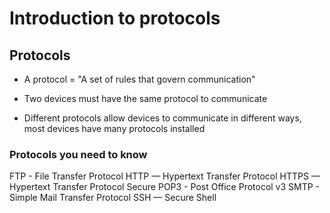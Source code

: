 # Introduction to protocols

## Protocols

- A protocol = "A set of rules that govern communication"

- Two devices must have the same protocol to communicate

- Different protocols allow devices to communicate in different ways, most devices have many protocols installed

### Protocols you need to know

FTP - File Transfer Protocol
HTTP — Hypertext Transfer Protocol
HTTPS — Hypertext Transfer Protocol Secure
POP3 - Post Office Protocol v3
SMTP - Simple Mail Transfer Protocol
SSH — Secure Shell

